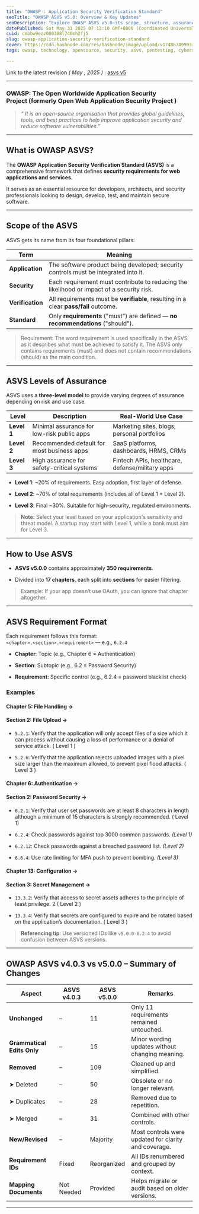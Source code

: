 ```yaml
---
title: "OWASP : Application Security Verification Standard"
seoTitle: "OWASP ASVS v5.0: Overview & Key Updates"
seoDescription: "Explore OWASP ASVS v5.0—its scope, structure, assurance levels, and key changes from v4.0. Learn how to apply security requirements effectively for modern w"
datePublished: Sat May 31 2025 07:12:10 GMT+0000 (Coordinated Universal Time)
cuid: cmbbw9ezz000308l746mh2fj5
slug: owasp-application-security-verification-standard
cover: https://cdn.hashnode.com/res/hashnode/image/upload/v1748674990339/cc1a21b1-2eff-47e8-932f-2b501b6c12f8.png
tags: owasp, technology, opensource, security, asvs, pentesting, cybersecurity-1, ethicalhacking, appsecdev

---
```


Link to the latest revision *( May , 2025 )* : [asvs v5](https://github.com/OWASP/ASVS/raw/v5.0.0/5.0/OWASP_Application_Security_Verification_Standard_5.0.0_en.pdf)

---

### **OWASP:** The Open Worldwide Application Security Project (formerly Open Web Application Security Project )

> *“ It is an open-source organisation that provides global guidelines, tools, and best practices to help improve application security and reduce software vulnerabilities.”*

---

## What is OWASP ASVS?

The **OWASP Application Security Verification Standard (ASVS)** is a comprehensive framework that defines **security requirements for web applications and services**.

It serves as an essential resource for developers, architects, and security professionals looking to design, develop, test, and maintain secure software.

---

## Scope of the ASVS

ASVS gets its name from its four foundational pillars:

| Term | Meaning |
| --- | --- |
| **Application** | The software product being developed; security controls must be integrated into it. |
| **Security** | Each requirement must contribute to reducing the likelihood or impact of a security risk. |
| **Verification** | All requirements must be **verifiable**, resulting in a clear **pass/fail** outcome. |
| **Standard** | Only **requirements** ("must") are defined — **no recommendations** ("should"). |

> Requirement: The word requirement is used specifically in the ASVS as it describes what must be achieved to satisfy it. The ASVS only contains requirements (must) and does not contain recommendations (should) as the main condition.

---

## ASVS Levels of Assurance

ASVS uses a **three-level model** to provide varying degrees of assurance depending on risk and use case.

| **Level** | **Description** | **Real-World Use Case** |
| --- | --- | --- |
| **Level 1** | Minimal assurance for low-risk public apps | Marketing sites, blogs, personal portfolios |
| **Level 2** | Recommended default for most business apps | SaaS platforms, dashboards, HRMS, CRMs |
| **Level 3** | High assurance for safety-critical systems | Fintech APIs, healthcare, defense/military apps |

* **Level 1**: ~20% of requirements. Easy adoption, first layer of defense.
    
* **Level 2**: ~70% of total requirements (includes all of Level 1 + Level 2).
    
* **Level 3**: Final ~30%. Suitable for high-security, regulated environments.
    

> **Note:** Select your level based on your application's sensitivity and threat model. A startup may start with Level 1, while a bank must aim for Level 3.

---

## How to Use ASVS

* **ASVS v5.0.0** contains approximately **350 requirements**.
    
* Divided into **17 chapters**, each split into **sections** for easier filtering.
    

> Example: If your app doesn’t use OAuth, you can ignore that chapter altogether.

---

## ASVS Requirement Format

Each requirement follows this format:  
`<chapter>.<section>.<requirement>` — e.g., `6.2.4`

* **Chapter**: Topic (e.g., Chapter 6 = Authentication)
    
* **Section**: Subtopic (e.g., 6.2 = Password Security)
    
* **Requirement**: Specific control (e.g., 6.2.4 = password blacklist check)
    

### Examples

#### Chapter 5: File Handling →

#### Section 2: File Upload →

* `5.2.1`: Verify that the application will only accept files of a size which it can process without causing a loss of performance or a denial of service attack. ( Level 1 )
    
* `5.2.6`: Verify that the application rejects uploaded images with a pixel size larger than the maximum allowed, to prevent pixel flood attacks. ( Level 3 )
    

#### Chapter 6: Authentication →

#### Section 2: Password Security →

* `6.2.1`: Verify that user set passwords are at least 8 characters in length although a minimum of 15 characters is strongly recommended. ( Level 1)
    
* `6.2.4`: Check passwords against top 3000 common passwords. *(Level 1)*
    
* `6.2.12`: Check passwords against a breached password list. *(Level 2)*
    
* `6.6.4`: Use rate limiting for MFA push to prevent bombing. *(Level 3)*
    

#### Chapter 13: Configuration →

#### Section 3: Secret Management →

* `13.3.2`: Verify that access to secret assets adheres to the principle of least privilege. 2 ( Level 2 )
    
* `13.3.4`: Verify that secrets are configured to expire and be rotated based on the application’s documentation. ( Level 3 )
    

> **Referencing tip**: Use versioned IDs like `v5.0.0-6.2.4` to avoid confusion between ASVS versions.

---

## OWASP ASVS v4.0.3 vs v5.0.0 – Summary of Changes

| **Aspect** | **ASVS v4.0.3** | **ASVS v5.0.0** | **Remarks** |
| --- | --- | --- | --- |
| **Unchanged** | – | 11 | Only 11 requirements remained untouched. |
| **Grammatical Edits Only** | – | 15 | Minor wording updates without changing meaning. |
| **Removed** | – | 109 | Cleaned up and simplified. |
| ➤ Deleted | – | 50 | Obsolete or no longer relevant. |
| ➤ Duplicates | – | 28 | Removed due to repetition. |
| ➤ Merged | – | 31 | Combined with other controls. |
| **New/Revised** | – | Majority | Most controls were updated for clarity and coverage. |
| **Requirement IDs** | Fixed | Reorganized | All IDs renumbered and grouped by context. |
| **Mapping Documents** | Not Needed | Provided | Helps migrate or audit based on older versions. |

---